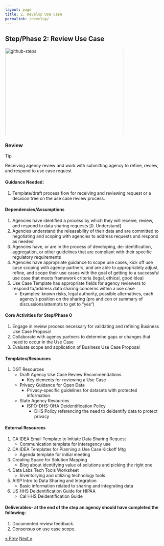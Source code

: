 ```yaml
---
layout: page
title: 2. Develop Use Case
permalink: /develop/
---
```

## Step/Phase 2: Review Use Case
<img width="386" height="284" alt="github-steps" src="https://github.com/user-attachments/assets/c5a65f40-62e4-456b-897f-510ca7b36936" />

### Review
> [!TIP]
> Receiving agency review and work with submitting agency to refine, review, and respond to use case request

#### Guidance Needed:  
1. Template/draft process flow for receiving and reviewing request or a decision tree on the use case review process.
   
#### Dependencies/Assumptions
1. Agencies have identified a process by which they will receive, review, and respond to data sharing requests [0. Understand]
2. Agencies understand the releasability of their data and are committed to negotiating and scoping with agencies to address requests and respond as needed
3. Agencies have, or are in the process of developing, de-identification, aggregation, or other guidelines that are compliant with their specific regulatory requirements
4. Agencies have appropriate guidance to scope use cases, kick off use case scoping with agency partners, and are able to appropriately adjust, refine, and scope their use cases with the goal of getting to a successful use case that meets framework criteria (legal, ethical, good idea)
5. Use Case Template has appropriate fields for agency reviewers to respond to/address data sharing concerns within a use case
     - Examples: known risks, legal authority, possible alternatives, each agency’s position on the sharing (pro and con or summary of discussions/attempts to get to “yes”)

#### Core Activities for Step/Phase 0
1. Engage in review process necessary for validating and refining Business Use Case Proposal
2. Collaborate with agency partners to determine gaps or changes that need to occur in the Use Case
3. Evaluate scope and application of Business Use Case Proposal

#### Templates/Resources
1. DGT Resources
     - Draft Agency Use Case Review Recommendations
        - Key elements for reviewing a Use Case
     - Privacy Guidance for Open Data
        - Privacy-specific guidelines for datasets with protected information
    - State Agency Resources
        - ISPO-DHS-OHA Deidentification Policy
            - DHS Policy referencing the need to deidentify data to protect privacy
#### External Resources             
1. CA IDEA Email Template to Initiate Data Sharing Request
     - Communication template for interagency use
2. CA IDEA Templates for Planning a Use Case Kickoff Mtg
     - Agenda template for initial meeting
3. Creating Space for Solution Mapping
     - Blog about identifying value of solutions and picking the right one
4. Data Labs Tech Tools Worksheet 
     - Inventorying and utilizing technology tools
5. AISP Intro to Data Sharing and Integration
     - Basic information related to sharing and integrating data
6. US HHS Deidentification Guide for HIPAA
     - Cal HHS Deidentification Guide

#### Deliverables- at the end of the step an agency should have completed the following:
1. Documented review feedback.
2. Consensus on use case scope.

<!-- Pagination -->
<div class="pagination">
  <a class="pagination-item older" href="{{ site.baseurl }}/define">&laquo; Prev</a>
  <a class="pagination-item newer" href="{{ site.baseurl }}/implement">Next &raquo;</a>
</div>
